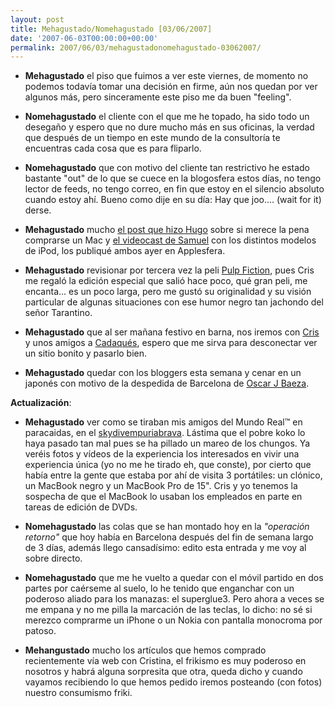 ```yaml
---
layout: post
title: Mehagustado/Nomehagustado [03/06/2007]
date: '2007-06-03T00:00:00+00:00'
permalink: 2007/06/03/mehagustadonomehagustado-03062007/
---
```

- <strong>Mehagustado</strong> el piso que fuimos a ver este viernes, de momento no podemos todavía tomar una decisión en firme, aún nos quedan por ver algunos más, pero sinceramente este piso me da buen "feeling". 

- <strong>Nomehagustado</strong> el cliente con el que me he topado, ha sido todo un desegaño y espero que no dure mucho más en sus oficinas, la verdad que después de un tiempo en este mundo de la consultoría te encuentras cada cosa que es para fliparlo.

- <strong>Nomehagustado</strong> que con motivo del cliente tan restrictivo he estado bastante "out" de lo que se cuece en la blogosfera estos días, no tengo lector de feeds, no tengo correo, en fin que estoy en el silencio absoluto cuando estoy ahí. Bueno como dije en su día: Hay que joo.... (wait for it) derse.

- <strong>Mehagustado</strong> mucho <a href="http://solo.infames.org/%c2%bfmerece-la-pena-comprar-un-mac/">el post que hizo Hugo</a> sobre si merece la pena comprarse un Mac y <a href="http://sopmacsl.com/2007/05/31/videocast-n5/">el videocast de Samuel</a> con los distintos modelos de iPod, los publiqué ambos ayer en Applesfera.

- <strong>Mehagustado</strong> revisionar por tercera vez la peli <a href="http://www.imdb.com/title/tt0110912/">Pulp Fiction</a>, pues Cris me regaló la edición especial que salió hace poco, qué gran peli, me encanta... es un poco larga, pero me gustó su originalidad y su visión particular de algunas situaciones con ese humor negro tan jachondo del señor Tarantino.

- <strong>Mehagustado</strong> que al ser mañana festivo en barna, nos iremos con <a href="http://childrenatyourfeet.com">Cris</a> y unos amigos a <a href="http://www.cadaques.org/">Cadaqués</a>, espero que me sirva para desconectar ver un sitio bonito y pasarlo bien.

- <strong>Mehagustado</strong> quedar con los bloggers esta semana y cenar en un japonés con motivo de la despedida de Barcelona de <a href="http://sferazero.com">Oscar J Baeza</a>.

<strong>Actualización</strong>: 

- <strong>Mehagustado</strong> ver como se tiraban mis amigos del Mundo Real&trade; en paracaidas, en el <a href="http://www.skydiveempuriabrava.com/index.php?id=1">skydivempuriabrava</a>. Lástima que el pobre koko lo haya pasado tan mal pues se ha pillado un mareo de los chungos. Ya veréis fotos y vídeos de la experiencia los interesados en vivir una experiencia única (yo no me he tirado eh, que conste), por cierto que había entre la gente que estaba por ahí de visita 3 portátiles: un clónico, un MacBook negro y un MacBook Pro de 15". Cris y yo tenemos la sospecha de que el MacBook lo usaban los empleados en parte en tareas de edición de DVDs.

- <strong>Nomehagustado</strong> las colas que se han montado hoy en la <em>"operación retorno"</em> que hoy había en Barcelona después del fin de semana largo de 3 días, además llego cansadísimo: edito esta entrada y me voy al sobre directo.

- <strong>Nomehagustado</strong> que me he vuelto a quedar con el móvil partido en dos partes por caérseme al suelo, lo he tenido que enganchar con un poderoso aliado para los manazas: el superglue3. Pero ahora a veces se me empana y no me pilla la marcación de las teclas, lo dicho: no sé si merezco comprarme un iPhone o un Nokia con pantalla monocroma por patoso.

- <strong>Mehangustado</strong> mucho los artículos que hemos comprado recientemente vía web con Cristina, el frikismo es muy poderoso en nosotros y habrá alguna sorpresita que otra, queda dicho y cuando vayamos recibiendo lo que hemos pedido iremos posteando (con fotos) nuestro consumismo friki. 
